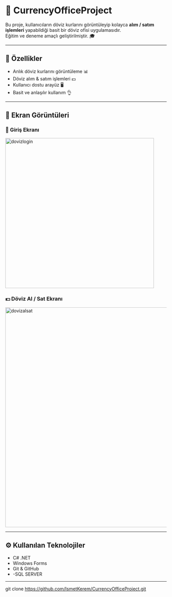 # 💱 CurrencyOfficeProject

Bu proje, kullanıcıların döviz kurlarını görüntüleyip kolayca **alım / satım işlemleri** yapabildiği basit bir döviz ofisi uygulamasıdır.  
Eğitim ve deneme amaçlı geliştirilmiştir. 🎓

---

## 🚀 Özellikler
- Anlık döviz kurlarını görüntüleme 📊  
- Döviz alım & satım işlemleri 💵  
- Kullanıcı dostu arayüz 🖥️  
- Basit ve anlaşılır kullanım 👌  

---

## 📸 Ekran Görüntüleri

### 🔑 Giriş Ekranı
<img width="464" height="469" alt="dovizlogin" src="https://github.com/user-attachments/assets/717112f3-c16c-4303-b9cf-ffb9cfc7adb4" />


### 💵 Döviz Al / Sat Ekranı
<img width="1114" height="687" alt="dovizalsat" src="https://github.com/user-attachments/assets/16746b75-24c5-4909-a7d1-6e28ad97869a" />

---

## ⚙️ Kullanılan Teknolojiler
- C# .NET  
- Windows Forms  
- Git & GitHub
- -SQL SERVER

---


   git clone https://github.com/IsmetKerem/CurrencyOfficeProject.git
